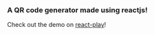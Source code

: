### A QR code generator made using reactjs!

Check out the demo on [react-play](https://reactplay.io/plays/0e0b0432-1bc0-4d00-85a1-5cc8d6e683ab)!
